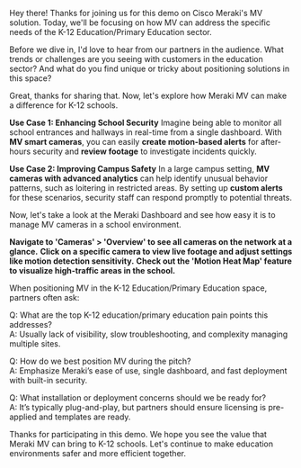 Hey there! Thanks for joining us for this demo on Cisco Meraki's MV solution. Today, we'll be focusing on how MV can address the specific needs of the K-12 Education/Primary Education sector.

Before we dive in, I'd love to hear from our partners in the audience. What trends or challenges are you seeing with customers in the education sector? And what do you find unique or tricky about positioning solutions in this space?

Great, thanks for sharing that. Now, let's explore how Meraki MV can make a difference for K-12 schools.

**Use Case 1: Enhancing School Security**
Imagine being able to monitor all school entrances and hallways in real-time from a single dashboard. With **MV smart cameras**, you can easily **create motion-based alerts** for after-hours security and **review footage** to investigate incidents quickly.

**Use Case 2: Improving Campus Safety**
In a large campus setting, **MV cameras with advanced analytics** can help identify unusual behavior patterns, such as loitering in restricted areas. By setting up **custom alerts** for these scenarios, security staff can respond promptly to potential threats.

Now, let's take a look at the Meraki Dashboard and see how easy it is to manage MV cameras in a school environment.

**Navigate to 'Cameras' > 'Overview' to see all cameras on the network at a glance.**
**Click on a specific camera to view live footage and adjust settings like motion detection sensitivity.**
**Check out the 'Motion Heat Map' feature to visualize high-traffic areas in the school.**

When positioning MV in the K-12 Education/Primary Education space, partners often ask:

Q: What are the top K-12 education/primary education pain points this addresses?  
A: Usually lack of visibility, slow troubleshooting, and complexity managing multiple sites.

Q: How do we best position MV during the pitch?  
A: Emphasize Meraki’s ease of use, single dashboard, and fast deployment with built-in security.

Q: What installation or deployment concerns should we be ready for?  
A: It’s typically plug-and-play, but partners should ensure licensing is pre-applied and templates are ready.

Thanks for participating in this demo. We hope you see the value that Meraki MV can bring to K-12 schools. Let's continue to make education environments safer and more efficient together.